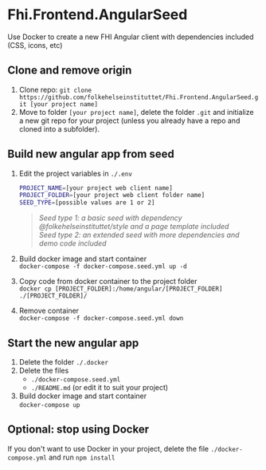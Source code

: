 # Fhi.Frontend.AngularSeed

Use Docker to create a new FHI Angular client with dependencies included (CSS, icons, etc)

## Clone and remove origin

1. Clone repo: `git clone https://github.com/folkehelseinstituttet/Fhi.Frontend.AngularSeed.git [your project name]`
2. Move to folder `[your project name]`, delete the folder `.git` and initialize a new git repo for your project (unless you already have a repo and cloned into a subfolder).

## Build new angular app from seed

1. Edit the project variables in `./.env`

   ```bash
   PROJECT_NAME=[your project web client name]
   PROJECT_FOLDER=[your project web client folder name]
   SEED_TYPE=[possible values are 1 or 2]
   ```

   >_Seed type 1: a basic seed with dependency @folkehelseinstituttet/style and a page template included_  
   >_Seed type 2: an extended seed with more dependencies and demo code included_  

2. Build docker image and start container  
   `docker-compose -f docker-compose.seed.yml up -d`

3. Copy code from docker container to the project folder  
   `docker cp [PROJECT_FOLDER]:/home/angular/[PROJECT_FOLDER] ./[PROJECT_FOLDER]/`

4. Remove container  
   `docker-compose -f docker-compose.seed.yml down`

## Start the new angular app

1. Delete the folder `./.docker`
2. Delete the files
   - `./docker-compose.seed.yml`
   - `./README.md` (or edit it to suit your project)
3. Build docker image and start container  
  `docker-compose up`

## Optional: stop using Docker

If you don't want to use Docker in your project, delete the file `./docker-compose.yml` and run `npm install`
